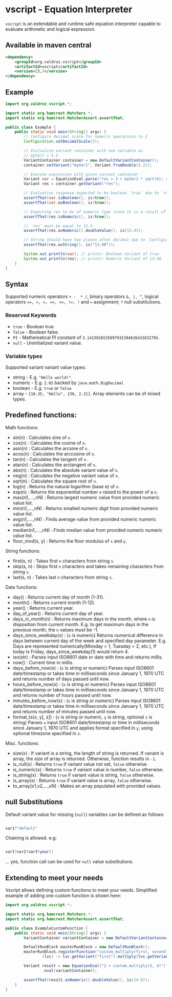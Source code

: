# vscript - Equation Interpreter

`vscript` is an extendable and runtime safe equation interpreter capable to evaluate arithmetic
and logical expression.

## Available in maven central

```xml
<dependency>
    <groupId>org.valdroz.vscript</groupId>
    <artifactId>vscript</artifactId>
    <version>[3,)</version>
</dependency>
```

## Example

```java
import org.valdroz.vscript.*;

import static org.hamcrest.Matchers.*;
import static org.hamcrest.MatcherAssert.assertThat;

public class Example {
    public static void main(String[] args) {
        // Configure decimal scale for numeric operations to 2
        Configuration.setDecimalScale(2);

        // Initialize variant container with one variable as
        // myVar1 = 5.2        
        VariantContainer container = new DefaultVariantContainer();
        container.setVariant("myVar1", Variant.fromDouble(5.2));

        // Execute expression with given variant container
        Variant var = EquationEval.parse("res = 3 + myVar1 * sqrt(4); res == 13.4").execute(container);
        Variant res = container.getVariant("res");

        // Evaluation response expected to be boolean `true` due to `res == 13.4`
        assertThat(var.isBoolean(), is(true));
        assertThat(var.asBoolean(), is(true));

        // Expecting res to be of numeric type since it is a result of algebraic expression
        assertThat(res.isNumeric(), is(true));

        // `res` must be equal to 13.4
        assertThat(res.asNumeric().doubleValue(), is(13.4));

        // String should have two places after decimal due to `Configuration.setDecimalScale(2)`
        assertThat(res.asString(), is("13.40"));

        System.out.println(var); // prints: Boolean Variant of true
        System.out.println(res); // prints: Numeric Variant of 13.40
    }
}
```

## Syntax

Supported numeric operators `+ -  * /`, binary operators
`&, |, ^`, logical operators ` ==, >, <, >=, <=, !=, ! ` and `=` assignment; `?` null substitutions.

### Reserved Keywords

- `true`        - Boolean true.
- `false`       - Boolean false.
- `PI`			- Mathematical PI constant of `3.1415926535897932384626433832795`.
- `null`		- Uninitialized variant value.

### Variable types

Supported variant variant value types:

- string - E.g. `"Hello world!"`.
- numeric - E.g. `2.65` backed by `java.math.BigDecimal`
- boolean - E.g. `true` or `false`
- array - `{10.35, "Hello", {30, 2.3}}`. Array elements can be of mixed types.

## Predefined functions:

Math functions:
- sin(n)				: Calculates sine of `n`.
- cos(n)				: Calculates the cosine of `n`.
- asin(n)				: Calculates the arcsine of `n`.
- acos(n)				: Calculates the arccosine of `n`.
- tan(n)				: Calculates the tangent of `n`.
- atan(n)				: Calculates the arctangent of `n`.
- abs(n)				: Calculates the absolute variant value of `n`.
- neg(n)				: Calculates the negative variant value of `n`.
- sqrt(n)				: Calculates the square root of `n`.
- log(n)				: Returns the natural logarithm (base e) of `n`.
- exp(n)				: Returns the exponential number `e` raised to the power of a `n`.
- max(n1,....,nN)       : Returns largest numeric value from provided numeric value list.
- min(n1,....,nN)       : Returns smalled numeric digit from provided numeric value list.
- avg(n1,....,nN)       : Finds average value from provided numeric numeric value list.
- median(n1,....,nN)    : Finds median value from provided numeric numeric value list.
- floor_mod(x, y)       : Returns the floor modulus of `x` and `y`.

String functions:
- first(s, n) : Takes first `n` characters from string `s`.
- skip(s, n) : Skips first `n` characters and takes remaining characters from string `s`.
- last(s, n) : Takes last `n` characters from string `s`.

Date functions:
- day()				: Returns current day of month (1-31).
- month()			: Returns current month (1-12).
- year()			: Returns current year.
- day_of_year()		: Returns current day of year.
- days_in_month(n)	: Returns maximum days in the month, where `n` is disposition from current month.
  E.g. to get maximum days in the previous month, the `n` values must be -1.
- days_since_weekday(x) : (`x` is numeric) Returns numerical difference in days between current day of the week and specified day parameter.
  E.g. Days are represented numerically(Monday = 1, Tuesday = 2, etc.), If today is Friday, days_since_weekday(1) would return 4.
- iso(str)          : Parses input ISO8601 date or date with time and returns millis.
- now()             : Current time in millis.
- days_before_now(x) : (`x` is string or numeric) Parses input ISO8601 date/timestamp or takes time in milliseconds since January 1, 1970 UTC and returns number of days passed until now.
- hours_before_now(x) : (`x` is string or numeric) Parses input ISO8601 date/timestamp or takes time in milliseconds since January 1, 1970 UTC and returns number of hours passed until now.
- minutes_before_now(x) : (`x` is string or numeric) Parses input ISO8601 date/timestamp or takes time in milliseconds since January 1, 1970 UTC and returns number of minutes passed until now.
- format_ts(x, y[, z]) : (`x` is string or numeric, `y` is string, optional `z` is string) Parses `x` input ISO8601
  date/timestamp or time in milliseconds since January 1, 1970 UTC and applies format
  specified in `y`, using optional timezone specified in `z`.

Misc. functions:
- size(x)			: If variant is a string, the length of string is returned. If variant is
  array, the size of array is returned. Otherwise, function results in `-1`.
- is_null(x)		: Returns `true` if variant value not set, `false` otherwise.
- is_numeric(x)		: Returns `true` if variant value is number, `false` otherwise.
- is_string(x)		: Returns `true` if variant value is string, `false` otherwise.
- is_array(x)		: Returns `true` if variant value is array, `false` otherwise.
- to_array(x1,x2,...,xN) : Makes an array populated with provided values.

## null Substitutions

Default variant value for missing (`null`) variables can be defined as follows:

```java

var1?"default"

```

Chaining is allowed. e.g:


```java

var1?var2?var3?year()

```

... yes, function call can be used for `null` value substitutions.

## Extending to meet your needs

Vscript allows defining custom functions to meet your needs.
Simplified example of adding one custom function is shown here:

```java
import org.valdroz.vscript.*;

import static org.hamcrest.Matchers.*;
import static org.hamcrest.MatcherAssert.assertThat;

public class ExampleCustomFunction {
    public static void main(String[] args) {
        VariantContainer variantContainer = new DefaultVariantContainer();

        DefaultRunBlock masterRunBlock = new DefaultRunBlock();
        masterRunBlock.registerFunction("custom_multiply(first, second)",
                (lvc) -> lvc.getVariant("first").multiply(lvc.getVariant("second")));

        Variant result = new EquationEval("2 + custom_multiply(3, 4)").withMasterBlock(masterRunBlock)
                .eval(variantContainer);

        assertThat(result.asNumeric().doubleValue(), is(14.0));
    }
}
```
